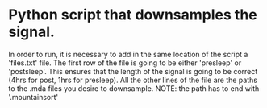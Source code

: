 # Python script that downsamples the signal.
In order to run, it is necessary to add in the same location of the script a 'files.txt' file. 
The first row of the file is going to be either 'presleep' or 'postsleep'. This ensures that the length of the signal
is going to be correct (4hrs for post, 1hrs for presleep).
All the other lines of the file are the paths to the .mda files you desire to downsample. NOTE: the path has to end with
'.mountainsort'
